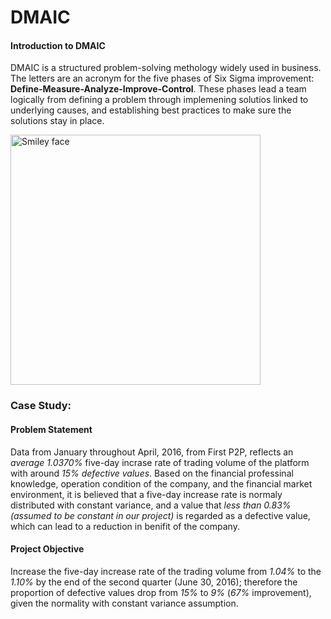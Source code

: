 # DMAIC

#### Introduction to DMAIC

DMAIC is a structured problem-solving methology widely used in business. The letters are an acronym for the five phases of Six Sigma improvement: **Define-Measure-Analyze-Improve-Control**. These phases lead a team logically from defining a problem through implemening solutios linked to underlying causes, and establishing best practices to make sure the solutions stay in place.

<img src="http://cdn2.hubspot.net/hub/326641/file-1125016795-png/damic.png?t=1461439026086&width=548" alt="Smiley face" height="400" width="400" align="middle">

### Case Study: 

#### Problem Statement

Data from January throughout April, 2016, from First P2P, reflects an *average 1.0370%* five-day incrase rate of trading volume of the platform with around *15% defective values*. Based on the financial professinal knowledge, operation condition of the company, and the financial market environment, it is believed that a five-day increase rate is normaly distributed with constant variance, and a value that *less than 0.83% (assumed to be constant in our project)* is regarded as a defective value, which can lead to a reduction in benifit of the company.

#### Project Objective

Increase the five-day increase rate of the trading volume from *1.04%* to the *1.10%* by the end of the second quarter (June 30, 2016); therefore the proportion of defective values drop from *15%* to *9%* (*67%* improvement), given the normality with constant variance assumption.



